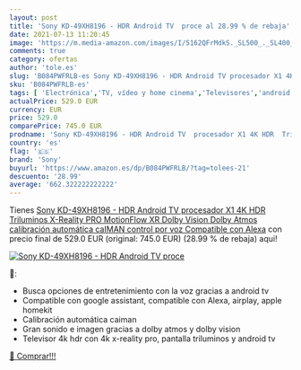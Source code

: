 ```yaml
---
layout: post
title: 'Sony KD-49XH8196 - HDR Android TV  proce al 28.99 % de rebaja'
date: 2021-07-13 11:20:45
image: 'https://m.media-amazon.com/images/I/5162QFrMdkS._SL500_._SL400_.jpg'
comments: true
category: ofertas
author: 'tole.es'
slug: 'B084PWFRLB-es Sony KD-49XH8196 - HDR Android TV procesador X1 4K HDR...'
sku: 'B084PWFRLB-es'
tags: [ 'Electrónica','TV, vídeo y home cinema','Televisores','android','sony', ]
actualPrice: 529.0 EUR
currency: EUR
price: 529.0
comparePrice: 745.0 EUR
prodname: 'Sony KD-49XH8196 - HDR Android TV  procesador X1 4K HDR  Triluminos  X-Reality PRO  MotionFlow XR  Dolby Vision  Dolby Atmos  calibración automática caIMAN  control por voz   Compatible con Alexa'
country: 'es'
flag: '🇪🇸'
brand: 'Sony'
buyurl: 'https://www.amazon.es/dp/B084PWFRLB/?tag=tolees-21'
descuento: '28.99'
average: '662.322222222222'
---
```


Tienes [Sony KD-49XH8196 - HDR Android TV  procesador X1 4K HDR  Triluminos  X-Reality PRO  MotionFlow XR  Dolby Vision  Dolby Atmos  calibración automática caIMAN  control por voz   Compatible con Alexa](https://www.amazon.es/dp/B084PWFRLB/?tag=tolees-21) con precio final de  529.0 EUR (original: 745.0 EUR) (28.99 %  de rebaja) aqui!

[![Sony KD-49XH8196 - HDR Android TV  proce](https://m.media-amazon.com/images/I/5162QFrMdkS._SL500_._SL400_.jpg)](https://www.amazon.es/dp/B084PWFRLB/?tag=tolees-21)

🔎:

- Busca opciones de entretenimiento con la voz gracias a android tv
- Compatible con google assistant, compatible con Alexa, airplay, apple homekit
- Calibración automática caiman
- Gran sonido e imagen gracias a dolby atmos y dolby vision
- Televisor 4k hdr con 4k x-reality pro, pantalla triluminos y android tv

[🛒 Comprar!!!](https://www.amazon.es/dp/B084PWFRLB/?tag=tolees-21)

